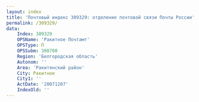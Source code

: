 ```yaml
---
layout: index
title: 'Почтовый индекс 309329: отделение почтовой связи Почты России'
permalink: /309329/
data:
    Index: 309329
    OPSName: 'Ракитное Почтамт'
    OPSType: П
    OPSSubm: 308700
    Region: 'Белгородская область'
    Autonom: ''
    Area: 'Ракитянский район'
    City: Ракитное
    City1: ''
    ActDate: '20071207'
    IndexOld: ''
---
```

